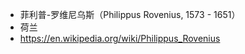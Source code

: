 - 菲利普-罗维尼乌斯（Philippus Rovenius, 1573 - 1651）
- 荷兰
- https://en.wikipedia.org/wiki/Philippus_Rovenius